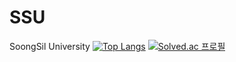 # SSU
SoongSil University
[![Top Langs](https://github-readme-stats.vercel.app/api/top-langs/?username=msung0406)](https://github.com/anuraghazra/github-readme-stats)
[![Solved.ac
프로필](http://mazassumnida.wtf/api/v2/generate_badge?boj=msung0406)](https://solved.ac/{msung0607)
